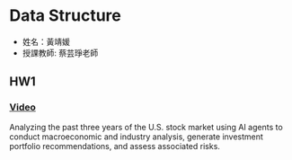 # Data Structure
* 姓名：黃靖媛
* 授課教師: 蔡芸琤老師

## HW1
### [Video](https://youtu.be/ZU6N17cdLlE?si=2tqZHwpTqimzu4MO)

Analyzing the past three years of the U.S. stock market using AI agents to conduct macroeconomic and industry analysis, generate investment portfolio recommendations, and assess associated risks.  

